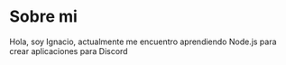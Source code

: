 # Sobre mi

Hola, soy Ignacio, actualmente me encuentro aprendiendo Node.js para crear aplicaciones para Discord 

